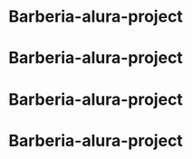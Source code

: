 # Barberia-alura-project
# Barberia-alura-project
# Barberia-alura-project
# Barberia-alura-project
